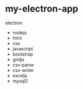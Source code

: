 # my-electron-app 
electron
- nodejs
- html
- css
- javascript
- bootstrap
- gridjs
- csv-parse
- csv-writer
- exceljs
- mysql2
